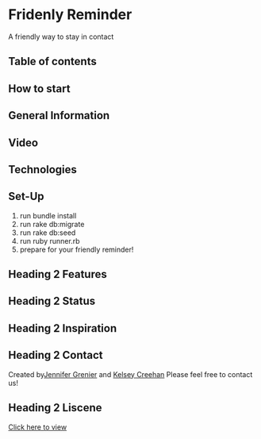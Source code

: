 # Fridenly Reminder

A friendly way to stay in contact

## Table of contents

## How to start

## General Information

## Video

## Technologies

## Set-Up

1. run bundle install
2. run rake db:migrate
3. run rake db:seed
4. run ruby runner.rb
5. prepare for your friendly reminder!

## Heading 2 Features

## Heading 2 Status

## Heading 2 Inspiration

## Heading 2 Contact

Created by[Jennifer Grenier](https://www.linkedin.com/in/jennifer-a-grenier/) and [Kelsey Creehan](https://www.linkedin.com/in/kelsey-creehan-196b8a55/)
Please feel free to contact us!

## Heading 2 Liscene

[Click here to view]( )

